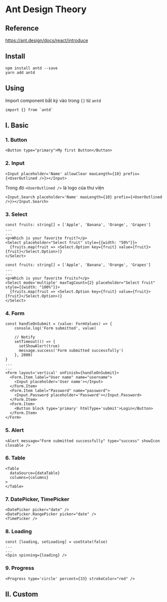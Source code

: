# Ant Design Theory

## Reference

https://ant.design/docs/react/introduce

## Install

```
npm install antd --save
yarn add antd
```

## Using

Import component bất kỳ vào trong `{}` từ `antd`

```
import {} from `antd`
```
## I. Basic
### 1. Button

```tsx
<Button type="primary">My first Button</Button>
```

### 2. Input

```tsx
<Input placeholder='Name' allowClear maxLength={10} prefix={<UserOutlined />}></Input>
```

Trong đó `<UserOutlined />` là logo của thư viện

```
<Input.Search placeholder='Name' maxLength={10} prefix={<UserOutlined />}></Input.Search>
```

### 3. Select

```tsx
const fruits: string[] = ['Apple', 'Banana', 'Orange', 'Grapes']
...
...
<p>Which is your favorite fruit?</p>
<Select placeholder="Select fruit" style={{width: "50%"}}>
  {fruits.map(fruit => <Select.Option key={fruit} value={fruit}>{fruit}</Select.Option>)}
</Select>
```

```tsx
const fruits: string[] = ['Apple', 'Banana', 'Orange', 'Grapes']
...
...
<p>Which is your favorite fruits?</p>
<Select mode='multiple' maxTagCount={2} placeholder="Select fruit" style={{width: "100%"}}>
  {fruits.map(fruit => <Select.Option key={fruit} value={fruit}>{fruit}</Select.Option>)}
</Select>
```

### 4. Form

```tsx
const handleOnSubmit = (value: FormValues) => {
    console.log('Form submitted', value)

    // Notify
    setTimeout(() => {
      setShowAlert(true)
      message.success('Form submitted successfully')
    }, 2000)
}
...
...
<Form layout='vertical' onFinish={handleOnSubmit}>
  <Form.Item label="User name" name="username">
    <Input placeholder='User name'></Input>
  </Form.Item>
  <Form.Item label="Password" name="password">
    <Input.Password placeholder='Password'></Input.Password>
  </Form.Item>
  <Form.Item>
    <Button block type='primary' htmlType='submit'>Login</Button>
  </Form.Item>
</Form>
```

### 5. Alert

```tsx
<Alert message="Form submitted successfully" type="success" showIcon closable />
```

### 6. Table

```tsx
<Table
  dataSource={dataTable}
  columns={columns}
>
</Table>
```

### 7. DatePicker, TimePicker

```tsx
<DatePicker picker="date" />
<DatePicker.RangePicker picker="date" />
<TimePicker />
```

### 8. Loading

```tsx
const [loading, setLoading] = useState(false)
...
...
<Spin spinning={loading} />
```

### 9. Progress

```tsx
<Progress type='circle' percent={33} strokeColor="red" />
```

## II. Custom
